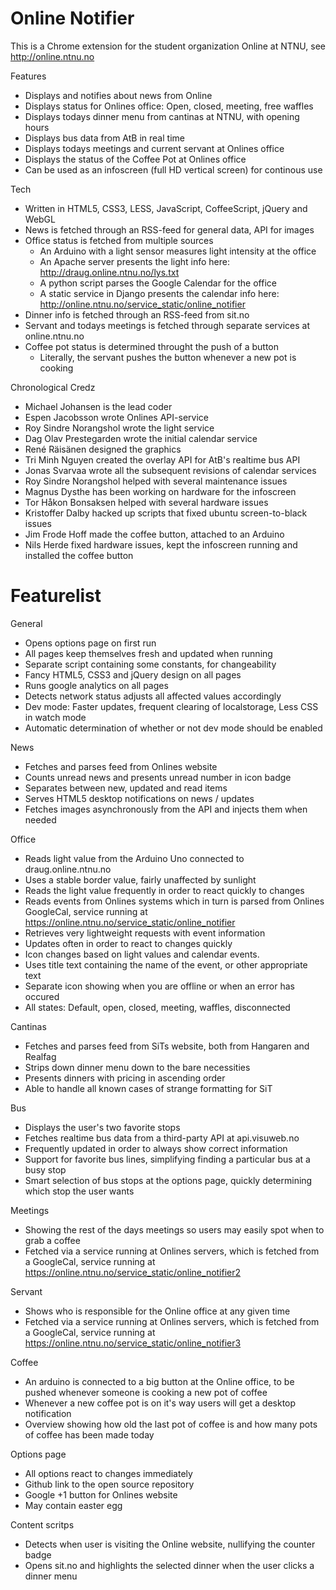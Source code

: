 # Online Notifier

This is a Chrome extension for the student organization Online at NTNU, see http://online.ntnu.no

Features

- Displays and notifies about news from Online
- Displays status for Onlines office: Open, closed, meeting, free waffles
- Displays todays dinner menu from cantinas at NTNU, with opening hours
- Displays bus data from AtB in real time
- Displays todays meetings and current servant at Onlines office
- Displays the status of the Coffee Pot at Onlines office
- Can be used as an infoscreen (full HD vertical screen) for continous use

Tech

- Written in HTML5, CSS3, LESS, JavaScript, CoffeeScript, jQuery and WebGL
- News is fetched through an RSS-feed for general data, API for images
- Office status is fetched from multiple sources
    - An Arduino with a light sensor measures light intensity at the office
    - An Apache server presents the light info here: http://draug.online.ntnu.no/lys.txt
    - A python script parses the Google Calendar for the office
    - A static service in Django presents the calendar info here: http://online.ntnu.no/service_static/online_notifier
- Dinner info is fetched through an RSS-feed from sit.no
- Servant and todays meetings is fetched through separate services at online.ntnu.no
- Coffee pot status is determined throught the push of a button
	- Literally, the servant pushes the button whenever a new pot is cooking

Chronological Credz

- Michael Johansen is the lead coder
- Espen Jacobsson wrote Onlines API-service
- Roy Sindre Norangshol wrote the light service
- Dag Olav Prestegarden wrote the initial calendar service
- René Räisänen designed the graphics
- Tri Minh Nguyen created the overlay API for AtB's realtime bus API
- Jonas Svarvaa wrote all the subsequent revisions of calendar services
- Roy Sindre Norangshol helped with several maintenance issues
- Magnus Dysthe has been working on hardware for the infoscreen
- Tor Håkon Bonsaksen helped with several hardware issues
- Kristoffer Dalby hacked up scripts that fixed ubuntu screen-to-black issues
- Jim Frode Hoff made the coffee button, attached to an Arduino
- Nils Herde fixed hardware issues, kept the infoscreen running and installed the coffee button

# Featurelist

General

- Opens options page on first run
- All pages keep themselves fresh and updated when running
- Separate script containing some constants, for changeability
- Fancy HTML5, CSS3 and jQuery design on all pages
- Runs google analytics on all pages
- Detects network status adjusts all affected values accordingly
- Dev mode: Faster updates, frequent clearing of localstorage, Less CSS in watch mode
- Automatic determination of whether or not dev mode should be enabled

News

- Fetches and parses feed from Onlines website
- Counts unread news and presents unread number in icon badge
- Separates between new, updated and read items
- Serves HTML5 desktop notifications on news / updates
- Fetches images asynchronously from the API and injects them when needed

Office

- Reads light value from the Arduino Uno connected to draug.online.ntnu.no
- Uses a stable border value, fairly unaffected by sunlight
- Reads the light value frequently in order to react quickly to changes
- Reads events from Onlines systems which in turn is parsed from Onlines GoogleCal, service running at https://online.ntnu.no/service_static/online_notifier
- Retrieves very lightweight requests with event information
- Updates often in order to react to changes quickly
- Icon changes based on light values and calendar events.
- Uses title text containing the name of the event, or other appropriate text
- Separate icon showing when you are offline or when an error has occured
- All states: Default, open, closed, meeting, waffles, disconnected

Cantinas

- Fetches and parses feed from SiTs website, both from Hangaren and Realfag
- Strips down dinner menu down to the bare necessities
- Presents dinners with pricing in ascending order
- Able to handle all known cases of strange formatting for SiT

Bus

- Displays the user's two favorite stops
- Fetches realtime bus data from a third-party API at api.visuweb.no
- Frequently updated in order to always show correct information
- Support for favorite bus lines, simplifying finding a particular bus at a busy stop
- Smart selection of bus stops at the options page, quickly determining which stop the user wants

Meetings

- Showing the rest of the days meetings so users may easily spot when to grab a coffee
- Fetched via a service running at Onlines servers, which is fetched from a GoogleCal, service running at https://online.ntnu.no/service_static/online_notifier2

Servant

- Shows who is responsible for the Online office at any given time
- Fetched via a service running at Onlines servers, which is fetched from a GoogleCal, service running at https://online.ntnu.no/service_static/online_notifier3

Coffee

- An arduino is connected to a big button at the Online office, to be pushed whenever someone is cooking a new pot of coffee
- Whenever a new coffee pot is on it's way users will get a desktop notification
- Overview showing how old the last pot of coffee is and how many pots of coffee has been made today

Options page

- All options react to changes immediately
- Github link to the open source repository
- Google +1 button for Onlines website
- May contain easter egg

Content scritps

- Detects when user is visiting the Online website, nullifying the counter badge
- Opens sit.no and highlights the selected dinner when the user clicks a dinner menu
